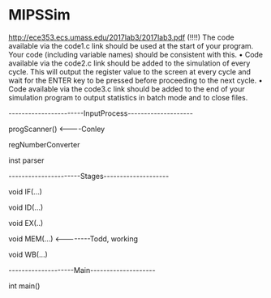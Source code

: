 # MIPSSim
http://ece353.ecs.umass.edu/2017lab3/2017lab3.pdf
(!!!!) The code available via the code1.c link should be used at the start of your program.
Your code (including variable names) should be consistent with this.
• Code available via the code2.c link should be added to the simulation of every
cycle. This will output the register value to the screen at every cycle and wait for
the ENTER key to be pressed before proceeding to the next cycle.
• Code available via the code3.c link should be added to the end of your simulation
program to output statistics in batch mode and to close files.

-----------------------InputProcess--------------------

progScanner()   <----Conley

regNumberConverter

inst parser

----------------------Stages--------------------

void IF(...)

void ID(...)

void EX(..)

void MEM(...) <--------Todd, working

void WB(...)

--------------------Main--------------------

int main()
